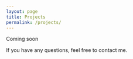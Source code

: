 ```yaml
---
layout: page
title: Projects
permalink: /projects/
---
```

Coming soon

If you have any questions, feel free to contact me.
